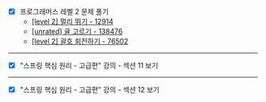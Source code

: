 - [x] 프로그래머스 레벨 2 문제 풀기
  - [[level 2] 멀리 뛰기 - 12914](https://github.com/JeYeongR/Cording-Test/tree/main/%ED%94%84%EB%A1%9C%EA%B7%B8%EB%9E%98%EB%A8%B8%EC%8A%A4/lv2/12914.%E2%80%85%EB%A9%80%EB%A6%AC%E2%80%85%EB%9B%B0%EA%B8%B0)
  - [[unrated] 귤 고르기 - 138476](https://github.com/JeYeongR/Cording-Test/tree/main/%ED%94%84%EB%A1%9C%EA%B7%B8%EB%9E%98%EB%A8%B8%EC%8A%A4/unrated/138476.%E2%80%85%EA%B7%A4%E2%80%85%EA%B3%A0%EB%A5%B4%EA%B8%B0)
  - [[level 2] 괄호 회전하기 - 76502](https://github.com/JeYeongR/Cording-Test/tree/main/%ED%94%84%EB%A1%9C%EA%B7%B8%EB%9E%98%EB%A8%B8%EC%8A%A4/lv2/76502.%E2%80%85%EA%B4%84%ED%98%B8%E2%80%85%ED%9A%8C%EC%A0%84%ED%95%98%EA%B8%B0)
---
- [x] "스프링 핵심 원리 - 고급편" 강의 - 섹션 11 보기
---
- [x] "스프링 핵심 원리 - 고급편" 강의 - 섹션 12 보기
